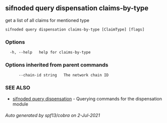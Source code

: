 ## sifnoded query dispensation claims-by-type

get a list of all claims for mentioned type

```
sifnoded query dispensation claims-by-type [ClaimType] [flags]
```

### Options

```
  -h, --help   help for claims-by-type
```

### Options inherited from parent commands

```
      --chain-id string   The network chain ID
```

### SEE ALSO

* [sifnoded query dispensation](sifnoded_query_dispensation.md)	 - Querying commands for the dispensation module

###### Auto generated by spf13/cobra on 2-Jul-2021
